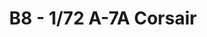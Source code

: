 ---
layout: product
title: "B8 - 1/72 A-7A Corsair"
price: "1500" 
desc: "Maketa"
img_path: "/assets/img/HASE 00238.webp"
brand: "Hasegawa"
available: true
special_offer: false
new: true
soon: false
cat: "010000"
subcat: "015700"
subsubcat: "0N/A"
sifra: "HASE 00238"
popular: false
---